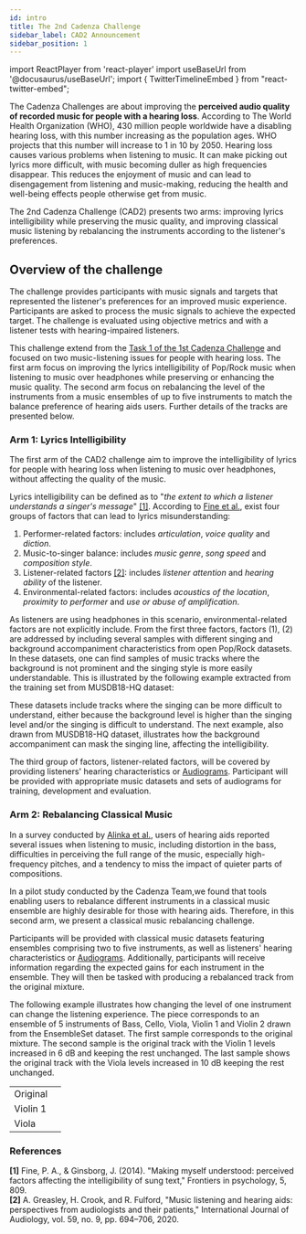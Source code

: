 ```yaml
---
id: intro
title: The 2nd Cadenza Challenge
sidebar_label: CAD2 Announcement
sidebar_position: 1
---
```

import ReactPlayer from 'react-player'
import useBaseUrl from '@docusaurus/useBaseUrl';
import { TwitterTimelineEmbed } from "react-twitter-embed";

The Cadenza Challenges are about improving the **perceived audio quality of recorded music for people with a hearing loss**.
According to The World Health Organization (WHO), 430 million people worldwide have a disabling hearing loss, 
with this number increasing as the population ages. WHO projects that this number will increase to 1 in 10 by 2050. 
Hearing loss causes various problems when listening to music. 
It can make picking out lyrics more difficult, with music becoming duller as high frequencies disappear. 
This reduces the enjoyment of music and can lead to disengagement from listening and music-making, 
reducing the health and well-being effects people otherwise get from music. 

The 2nd Cadenza Challenge (CAD2) presents two arms: improving lyrics intelligibility while preserving the music quality, and
improving classical music listening by rebalancing the instruments according to the listener's preferences.  

## Overview of the challenge

The challenge provides participants with music signals and targets that represented the listener's preferences for an improved music experience. 
Participants are asked to process the music signals to achieve the expected target.
The challenge is evaluated using objective metrics and with a listener tests with hearing-impaired listeners.

This challenge extend from the [Task 1 of the 1st Cadenza Challenge](../cadenza1/cc1_intro) and focused on two 
music-listening issues for people with hearing loss. The first arm focus on improving the lyrics intelligibility of Pop/Rock music
when listening to music over headphones while preserving or enhancing the music quality. 
The second arm focus on rebalancing the level of the instruments from a music ensembles of up to five instruments to 
match the balance preference of hearing aids users. 
Further details of the tracks are presented below.

### Arm 1: Lyrics Intelligibility

The first arm of the CAD2 challenge aim to improve the intelligibility of lyrics for people with hearing loss when
listening to music over headphones, without affecting the quality of the music. 

Lyrics intelligibility can be defined as to "_the extent to which a listener understands a singer's message_" [[1]](#refs).
According to [Fine et al.](#refs), exist four groups of factors that can lead to lyrics misunderstanding:

1. Performer-related factors: includes _articulation_, _voice quality_ and _diction_.
2. Music-to-singer balance: includes _music genre_, _song speed_ and _composition style_.
3. Listener-related factors [[2]](#refs): includes _listener attention_ and _hearing ability_ of the listener. 
4. Environmental-related factors: includes _acoustics of the location_, _proximity to performer_ and _use or abuse of amplification_.

As listeners are using headphones in this scenario, environmental-related factors are not explicitly include. 
From the first three factors, factors (1), (2) are addressed by including several samples with different singing and
background accompaniment characteristics from open Pop/Rock datasets.
In these datasets, one can find samples of music tracks where the background is not prominent and
the singing style is more easily understandable. This is illustrated by the following example extracted from the training set
from MUSDB18-HQ dataset:

<ReactPlayer pip controls volume="0.25" width="300px" height="50px" url='/audios/cad2/pop_slow.mp3' />

These datasets include tracks where the singing can be more difficult to understand, either because the background level
is higher than the singing level and/or the singing is difficult to understand. The next example, also drawn from MUSDB18-HQ dataset, 
illustrates how the background accompaniment can mask the singing line, affecting the intelligibility.

<ReactPlayer pip controls volume="0.25" width="300px" height="50px" url='/audios/cad2/rock_loud.mp3' />

The third group of factors, listener-related factors, will be covered by providing listeners' hearing characteristics 
or [Audiograms](../learning_resources/Hearing_impairment/edu_measuring_HI). Participant will be provided with 
appropriate music datasets and sets of audiograms for training, development and evaluation.


### Arm 2: Rebalancing Classical Music

In a survey conducted by [Alinka et al.](#refs), users of hearing aids reported several issues when listening to music,
including distortion in the bass, difficulties in perceiving the full range of the music, especially high-frequency pitches, 
and a tendency to miss the impact of quieter parts of compositions.

In a pilot study conducted by the Cadenza Team,we found that tools enabling users to rebalance different instruments 
in a classical music ensemble are highly desirable for those with hearing aids. Therefore, in this second arm, 
we present a classical music rebalancing challenge.

Participants will be provided with classical music datasets featuring ensembles comprising two to five instruments, 
as well as listeners' hearing characteristics or [Audiograms](../learning_resources/Hearing_impairment/edu_measuring_HI).
Additionally, participants will receive information regarding the expected gains for each instrument in the ensemble. 
They will then be tasked with producing a rebalanced track from the original mixture.

The following example illustrates how changing the level of one instrument can change the listening experience.
The piece corresponds to an ensemble of 5 instruments of Bass, Cello, Viola, Violin 1 and Violin 2 drawn from the
EnsembleSet dataset. The first sample corresponds to the original mixture. The second sample is the original track 
with the Violin 1 levels increased in 6 dB and keeping the rest unchanged. The last sample shows the original track 
with the Viola levels increased in 10 dB keeping the rest unchanged.

|          |                                                                                                                   |
|----------|-------------------------------------------------------------------------------------------------------------------|
| Original | <ReactPlayer pip controls volume="0.25" width="300px" height="50px" url='/audios/cad2/classical_original.mp3' />  |
| Violin 1 | <ReactPlayer pip controls volume="0.25" width="300px" height="50px" url='/audios/cad2/classical_violin.mp3' />    |
| Viola    | <ReactPlayer pip controls volume="0.25" width="300px" height="50px" url='/audios/cad2/classical_viola.mp3'/>      |

### References
<a name="refs"></a>

**[1]** Fine, P. A., & Ginsborg, J. (2014). "Making myself understood: perceived factors affecting the intelligibility of sung text," Frontiers in psychology, 5, 809.  
**[2]** A. Greasley, H. Crook, and R. Fulford, "Music listening and hearing aids: perspectives from audiologists and their patients," International Journal of Audiology, vol. 59, no. 9, pp. 694–706, 2020.
